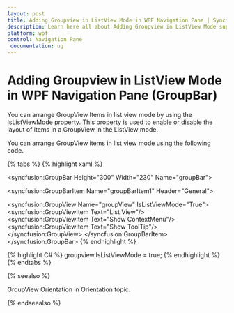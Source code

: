 ```yaml
---
layout: post
title: Adding Groupview in ListView Mode in WPF Navigation Pane | Syncfusion
description: Learn here all about Adding Groupview in ListView Mode support in Syncfusion WPF Navigation Pane (GroupBar) control and more.
platform: wpf
control: Navigation Pane
 documentation: ug
---
```


# Adding Groupview in ListView Mode in WPF Navigation Pane (GroupBar)

You can arrange GroupView Items in list view mode by using the IsListViewMode property. This property is used to enable or disable the layout of items in a GroupView in the ListView mode.

You can arrange GroupView items in list view mode using the following code.


{% tabs %}
{% highlight xaml %} 
<!-- Adding GroupBar that have visual mode is Multiple Expansion -->
<syncfusion:GroupBar Height="300" Width="230" Name="groupBar"> 
 <!-- Adding GroupBarItem --> 
 <syncfusion:GroupBarItem Name="groupBarItem1"  Header="General">  
 <!-- Adding content for GroupBar item using GroupView -->  
 <syncfusion:GroupView Name="groupView" IsListViewMode="True"> 
 <syncfusion:GroupViewItem Text="List View"/>  
 <syncfusion:GroupViewItem Text="Show ContextMenu"/>   
 <syncfusion:GroupViewItem Text="Show ToolTip"/>  
 </syncfusion:GroupView>
 </syncfusion:GroupBarItem>
 </syncfusion:GroupBar> 
 {% endhighlight %} 

{% highlight C# %}
 groupview.IsListViewMode = true;
 {% endhighlight %} 
{% endtabs %}


{% seealso %}

GroupView Orientation in Orientation topic.

{% endseealso %}
